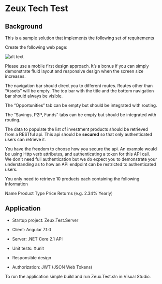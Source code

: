 # Zeux Tech Test

## Background
This is a sample solution that implements the following set of requirements

Create the following web page: 

![alt text](http://bit.ly/2EzzpXo)

Please use a mobile first design approach. It’s a bonus if you can simply demonstrate fluid layout and responsive design when the screen size increases. 

The navigation bar should direct you to different routes. Routes other than “Assets” will be empty. The top bar with the title and the bottom navigation bar should always be visible. 

The “Opportunities” tab can be empty but should be integrated with routing. 

The “Savings, P2P, Funds” tabs can be empty but should be integrated with routing. 

The data to populate the list of investment products should be retrieved from a RESTful api. This api should be **secured** so that only authenticated users can retrieve it. 

You have the freedom to choose how you secure the api. An example would be using Http verb attributes, and authenticating a token for this API call. We don't need full authentication but we do expect you to demonstrate your understanding as to how an API endpoint can be restricted to authenticated users. 

You only need to retrieve 10 products each containing the following information 

Name 
Product Type 
Price 
Returns (e.g. 2.34% Yearly) 

## Application
- Startup project: Zeux.Test.Server

- Client: Angular 7.1.0
- Server: .NET Core 2.1 API
- Unit tests: Xunit
- Responsible design
- Authorization: JWT (JSON Web Tokens)

To run the application simple build and run Zeux.Test.sln in Visual Studio.
